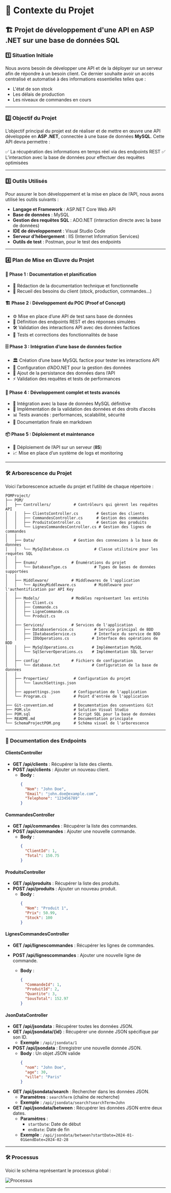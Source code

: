 # 📌 Contexte du Projet

## 🏗️ **Projet de développement d'une API en ASP .NET sur une base de données SQL**

### 1️⃣ **Situation Initiale**

Nous avons besoin de développer une API et de la déployer sur un serveur afin de répondre à un besoin client. Ce dernier souhaite avoir un accès centralisé et automatisé à des informations essentielles telles que :

- L'état de son stock
- Les délais de production
- Les niveaux de commandes en cours

---

### 2️⃣ **Objectif du Projet**

L’objectif principal du projet est de réaliser et de mettre en œuvre une API développée en **ASP .NET**, connectée à une base de données **MySQL**. Cette API devra permettre :

✅ La récupération des informations en temps réel via des endpoints REST
✅ L’interaction avec la base de données pour effectuer des requêtes optimisées

---

### 3️⃣ **Outils Utilisés**

Pour assurer le bon développement et la mise en place de l’API, nous avons utilisé les outils suivants :

- **Langage et Framework** : ASP.NET Core Web API
- **Base de données** : MySQL
- **Gestion des requêtes SQL** : ADO.NET (interaction directe avec la base de données)
- **IDE de développement** : Visual Studio Code
- **Serveur d’hébergement** : IIS (Internet Information Services)
- **Outils de test** : Postman, pour le test des endpoints

---

### 4️⃣ **Plan de Mise en Œuvre du Projet**

#### 🚀 **Phase 1 : Documentation et planification**

- 📜 Rédaction de la documentation technique et fonctionnelle
- 📝 Recueil des besoins du client (stock, production, commandes...)

#### 🏗 **Phase 2 : Développement du POC (Proof of Concept)**

- ⚙️ Mise en place d’une API de test sans base de données
- 🔄 Définition des endpoints REST et des réponses simulées
- 🛠 Validation des interactions API avec des données factices
- 🧪 Tests et corrections des fonctionnalités de base

#### 🗄 **Phase 3 : Intégration d’une base de données factice**

- 🏛 Création d’une base MySQL factice pour tester les interactions API
- 🔗 Configuration d’ADO.NET pour la gestion des données
- 💾 Ajout de la persistance des données dans l’API
- ⚡ Validation des requêtes et tests de performances

#### 🔧 **Phase 4 : Développement complet et tests avancés**

- 🔌 Intégration avec la base de données MySQL définitive
- 🔐 Implémentation de la validation des données et des droits d’accès
- 📊 Tests avancés : performances, scalabilité, sécurité
- 📖 Documentation finale en markdown

#### 📦 **Phase 5 : Déploiement et maintenance**

- 🚀 Déploiement de l’API sur un serveur (**IIS**)
- 📈 Mise en place d’un système de logs et monitoring

---

### 🛠️ **Arborescence du Projet**

Voici l’arborescence actuelle du projet et l’utilité de chaque répertoire :

```
POMProject/
├── POM/
│   ├── Controllers/          # Contrôleurs qui gèrent les requêtes API
│   │   ├── ClientsController.cs        # Gestion des clients
│   │   ├── CommandesController.cs      # Gestion des commandes
│   │   ├── ProduitsController.cs       # Gestion des produits
│   │   └── LignesCommandesController.cs # Gestion des lignes de commandes
│   │
│   ├── Data/                 # Gestion des connexions à la base de données
│   │   └── MySqlDatabase.cs           # Classe utilitaire pour les requêtes SQL
│   │
│   ├── Enums/               # Énumérations du projet
│   │   └── DatabaseType.cs            # Types de bases de données supportées
│   │
│   ├── Middleware/          # Middlewares de l'application
│   │   └── ApiKeyMiddleware.cs        # Middleware pour l'authentification par API Key
│   │
│   ├── Models/              # Modèles représentant les entités
│   │   ├── Client.cs
│   │   ├── Commande.cs
│   │   ├── LigneCommande.cs
│   │   └── Produit.cs
│   │
│   ├── Services/            # Services de l'application
│   │   ├── DatabaseService.cs         # Service principal de BDD
│   │   ├── IDatabaseService.cs        # Interface du service de BDD
│   │   ├── IDbOperations.cs          # Interface des opérations de BDD
│   │   ├── MySqlOperations.cs        # Implémentation MySQL
│   │   └── SqlServerOperations.cs    # Implémentation SQL Server
│   │
│   ├── config/              # Fichiers de configuration
│   │   └── database.txt              # Configuration de la base de données
│   │
│   ├── Properties/           # Configuration du projet
│   │   └── launchSettings.json
│   │
│   ├── appsettings.json      # Configuration de l'application
│   └── Program.cs            # Point d'entrée de l'application
│
├── Git-convention.md         # Documentation des conventions Git
├── POM.sln                   # Solution Visual Studio
├── POM.sql                   # Script SQL pour la base de données
├── README.md                 # Documentation principale
└── SchemaProjectPOM.png      # Schéma visuel de l'arborescence
```

---

### 🔗 **Documentation des Endpoints**

#### **ClientsController**

- **GET /api/clients** : Récupérer la liste des clients.
- **POST /api/clients** : Ajouter un nouveau client.
  - **Body** :
    ```json
    {
      "Nom": "John Doe",
      "Email": "john.doe@example.com",
      "Telephone": "123456789"
    }
    ```

#### **CommandesController**

- **GET /api/commandes** : Récupérer la liste des commandes.
- **POST /api/commandes** : Ajouter une nouvelle commande.
  - **Body** :
    ```json
    {
      "ClientId": 1,
      "Total": 150.75
    }
    ```

#### **ProduitsController**

- **GET /api/produits** : Récupérer la liste des produits.
- **POST /api/produits** : Ajouter un nouveau produit.
  - **Body** :
    ```json
    {
      "Nom": "Produit 1",
      "Prix": 50.99,
      "Stock": 100
    }
    ```

#### **LignesCommandesController**

- **GET /api/lignescommandes** : Récupérer les lignes de commandes.
- **POST /api/lignescommandes** : Ajouter une nouvelle ligne de commande.

  - **Body** :

    ```json
    {
      "CommandeId": 1,
      "ProduitId": 2,
      "Quantite": 3,
      "SousTotal": 152.97
    }
    ```

#### **JsonDataController**

- **GET /api/jsondata** : Récupérer toutes les données JSON.
- **GET /api/jsondata/{id}** : Récupérer une donnée JSON spécifique par son ID.
  - **Exemple** : `/api/jsondata/1`
- **POST /api/jsondata** : Enregistrer une nouvelle donnée JSON.
  - **Body** : Un objet JSON valide
    ```json
    {
      "nom": "John Doe",
      "age": 30,
      "ville": "Paris"
    }
    ```
- **GET /api/jsondata/search** : Rechercher dans les données JSON.
  - **Paramètres** : `searchTerm` (chaîne de recherche)
  - **Exemple** : `/api/jsondata/search?searchTerm=John`
- **GET /api/jsondata/between** : Récupérer les données JSON entre deux dates.
  - **Paramètres** :
    - `startDate`: Date de début
    - `endDate`: Date de fin
  - **Exemple** : `/api/jsondata/between?startDate=2024-01-01&endDate=2024-02-28`

---

### 🛠️ **Processus**

Voici le schéma représentant le processus global :

![Processus](schémaProjetPOM.png)

---
